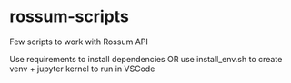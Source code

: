 # rossum-scripts
Few scripts to work with Rossum API

Use requirements to install dependencies OR use install_env.sh to create venv + jupyter kernel to run in VSCode
